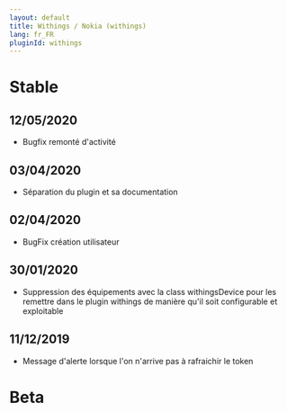 ```yaml
---
layout: default
title: Withings / Nokia (withings)
lang: fr_FR
pluginId: withings
---
```


# Stable
## 12/05/2020
* Bugfix remonté d'activité
## 03/04/2020
* Séparation du plugin et sa documentation
## 02/04/2020
* BugFix création utilisateur
## 30/01/2020
* Suppression des équipements avec la class withingsDevice pour les remettre dans le plugin withings de manière qu'il soit configurable et exploitable
## 11/12/2019
* Message d'alerte lorsque l'on n'arrive pas à rafraichir le token
# Beta

